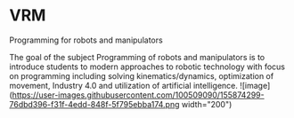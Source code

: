 # VRM
Programming for robots and manipulators

The goal of the subject Programming of robots and manipulators is to introduce students to modern approaches to robotic technology with focus on programming including solving kinematics/dynamics, optimization of movement, Industry 4.0 and utilization of artificial intelligence.
![image](https://user-images.githubusercontent.com/100509090/155874299-76dbd396-f31f-4edd-848f-5f795ebba174.png  width="200")
